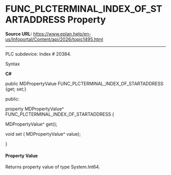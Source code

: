 # FUNC_PLCTERMINAL_INDEX_OF_STARTADDRESS Property

**Source URL:** https://www.eplan.help/en-us/Infoportal/Content/api/2026/topic1495.html

---

PLC subdevice: Index # 20384.

Syntax

**C#**



public MDPropertyValue FUNC_PLCTERMINAL_INDEX_OF_STARTADDRESS {get; set;}

public:

property MDPropertyValue^ FUNC_PLCTERMINAL_INDEX_OF_STARTADDRESS {

   MDPropertyValue^ get();

   void set (    MDPropertyValue^ value);

}


#### Property Value

Returns property value of type System.Int64.
